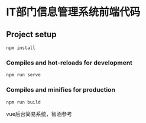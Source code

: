 # IT部门信息管理系统前端代码

## Project setup
```
npm install
```

### Compiles and hot-reloads for development
```
npm run serve
```

### Compiles and minifies for production
```
npm run build
```

vue后台简易系统，智涵参考

